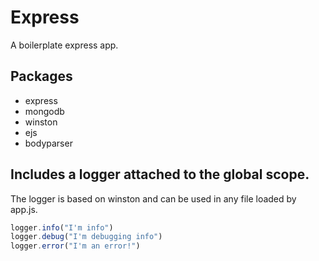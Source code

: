 # Express

A boilerplate express app.

## Packages
- express
- mongodb
- winston
- ejs
- bodyparser

## Includes a logger attached to the global scope.
The logger is based on winston and can be used in any file loaded by app.js.
```js
logger.info("I'm info")
logger.debug("I'm debugging info")
logger.error("I'm an error!")
```

